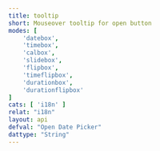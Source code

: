 ```yaml
---
title: tooltip
short: Mouseover tooltip for open button
modes: [
	'datebox',
	'timebox',
	'calbox',
	'slidebox',
	'flipbox',
	'timeflipbox',
	'durationbox',
	'durationflipbox'
]
cats: [ 'i18n' ]
relat: "i18n"
layout: api
defval: "Open Date Picker"
dattype: "String"
---
```



